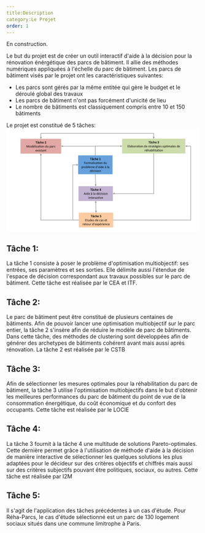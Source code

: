 ```yaml
---
title:Description
category:Le Projet
order: 1
---
```

En construction.

Le but du projet est de créer un outil interactif d'aide à la décision pour la rénovation énérgétique des parcs de bâtiment. Il allie des méthodes numériques appliquées à l'échelle du parc de bâtiment.
Les parcs de bâtiment visés par le projet ont les caractéristiques suivantes:
* Les parcs sont gérés par la même entitée qui gère le budget et le déroulé global des travaux
* Les parcs de bâtiment n'ont pas forcément d'unicité de lieu
* Le nombre de bâtiments est classiquement compris entre 10 et 150 bâtiments

Le projet est constitué de 5 tâches:
![Description du projet Reha-Parcs](./images/project.png)

## Tâche 1:
La tâche 1 consiste à poser le problème d'optimisation multiobjectif: ses entrées, ses paramètres et ses sorties. Elle délimite aussi l'étendue de l'espace de décision correspondant aux travaux possibles sur le parc de bâtiment.
Cette tâche est réalisée par le CEA et ITF.

## Tâche 2:
Le parc de bâtiment peut être constitué de plusieurs centaines de bâtiments. Afin de pouvoir lancer une optimisation multiobjectif sur le parc entier, la tâche 2 s'insère afin de réduire le modèle de parc de bâtiments. Dans cette tâche, des méthodes de clustering sont développées afin de générer des archetypes de bâtiments cohérent avant mais aussi après rénovation.
La tâche 2 est réalisée par le CSTB

## Tâche 3:
Afin de sélectionner les mesures optimales pour la réhabilitation du parc de bâtiment, la tâche 3 utilise l'optimisation multiobjectifs dans le but d'obtenir les meilleures performances du parc de bâtiment du point de vue de la consommation énergétique, du coût économique et du confort des occupants.
Cette tâche est réalisée par le LOCIE

## Tâche 4:
La tâche 3 fournit à la tâche 4 une multitude de solutions Pareto-optimales. Cette dernière permet grâce à l'utilisation de méthode d'aide à la décision de manière interactive de sélectionner les quelques solutions les plus adaptées pour le décideur sur des critères objectifs et chiffrés mais aussi sur des critères subjectifs pouvant être politiques, sociaux, ou autres.
Cette tâche est réalisée par I2M

## Tâche 5:
Il s'agit de l'application des tâches précédentes à un cas d'étude. Pour Réha-Parcs, le cas d'étude sélectionné est un parc de 130 logement sociaux situés dans une commune limitrophe à Paris.
